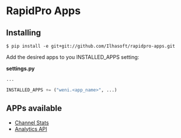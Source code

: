 # RapidPro Apps

## Installing
```shell script
$ pip install -e git+git://github.com/Ilhasoft/rapidpro-apps.git
```

Add the desired apps to you INSTALLED_APPS setting:

**settings.py**
```python
...

INSTALLED_APPS += ("weni.<app_name>", ...)
```
## APPs available

- [Channel Stats](channel_stats/README.md)
- [Analytics API](analytics_api/README.md)